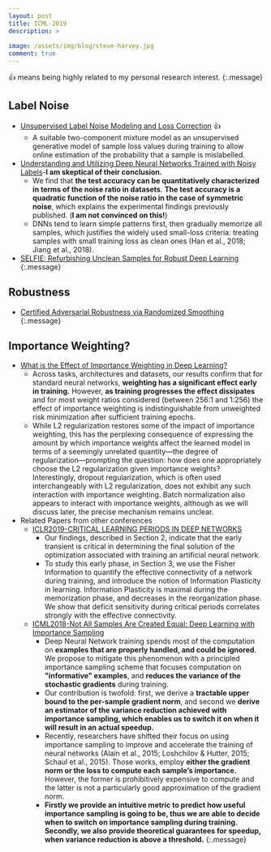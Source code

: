 ```yaml
---
layout: post
title: ICML-2019
description: >
  
image: /assets/img/blog/steve-harvey.jpg
comment: true
---
```


:+1: means being highly related to my personal research interest. 
{:.message}


## Label Noise 
* [Unsupervised Label Noise Modeling and Loss Correction](http://proceedings.mlr.press/v97/arazo19a/arazo19a.pdf) :+1:
    * A suitable two-component mixture model as an unsupervised generative model
of sample loss values during training to allow
online estimation of the probability that a sample is mislabelled. 
* [Understanding and Utilizing Deep Neural Networks Trained with Noisy Labels](https://arxiv.org/pdf/1905.05040.pdf)-**I am skeptical of their conclusion.**  
    * We find that **the test accuracy can be
quantitatively characterized in terms of the noise
ratio in datasets**. **The test accuracy
is a quadratic function of the noise ratio in the
case of symmetric noise**, which explains the experimental findings previously published. (**I am not convinced on this!**)
    * DNNs tend to learn simple patterns
first, then gradually memorize all samples, which justifies
the widely used small-loss criteria: treating samples with
small training loss as clean ones (Han et al., 2018; Jiang
et al., 2018).
* [SELFIE: Refurbishing Unclean Samples for Robust Deep Learning](http://proceedings.mlr.press/v97/song19b/song19b.pdf)
{:.message}

## Robustness
* [Certified Adversarial Robustness via Randomized Smoothing](http://proceedings.mlr.press/v97/cohen19c/cohen19c.pdf)
{:.message}



## Importance Weighting?
* [What is the Effect of Importance Weighting in Deep Learning?](http://proceedings.mlr.press/v97/byrd19a/byrd19a.pdf)
    * Across tasks, architectures and datasets, our results confirm that for standard neural networks, **weighting has a significant effect early in training.**
    However, **as training progresses the effect dissipates** and for most weight ratios considered (between 256:1 and 1:256) the effect of importance weighting is indistinguishable from unweighted risk minimization after sufficient training epochs.
    *  While L2 regularization restores some of the impact of importance weighting, this has the perplexing consequence of expressing the amount by which importance weights affect the learned model in terms of a seemingly unrelated quantity—the degree of regularization—prompting the question: how does one appropriately choose the L2 regularization given importance weights? Interestingly, dropout regularization, which is often used interchangeably with L2 regularization, does not exhibit any such interaction with importance weighting. Batch normalization also appears to interact with importance weights, although as we will discuss later, the precise mechanism remains unclear.
* Related Papers from other conferences
    * [ICLR2019-CRITICAL LEARNING PERIODS IN DEEP NETWORKS](https://openreview.net/pdf?id=BkeStsCcKQ)
        * Our findings, described in Section 2, indicate that the early transient is critical in determining the final solution of the optimization associated with training an artificial neural network. 
        * To study this early phase, in Section 3, we use the Fisher Information to quantify the effective connectivity of a network during training, and introduce the notion of Information Plasticity in learning. Information Plasticity is maximal during the memorization phase, and decreases in the reorganization phase. We show that deficit sensitivity during critical periods correlates strongly with the effective connectivity. 
    * [ICML2018-Not All Samples Are Created Equal: Deep Learning with Importance Sampling](http://proceedings.mlr.press/v80/katharopoulos18a.html)
        * Deep Neural Network training spends most of the computation on **examples that are properly handled, and could be ignored**. We propose to mitigate this phenomenon with a principled importance sampling scheme that focuses computation on **"informative" examples**, and **reduces the variance of the stochastic gradients** during training. 
        * Our contribution is twofold: first, we derive a **tractable upper bound to the per-sample gradient norm**, and second we **derive an estimator of the variance reduction achieved with importance sampling, which enables us to switch it on when it will result in an actual speedup.**
        * Recently, researchers have shifted their focus on using importance sampling to improve and accelerate the training of
        neural networks (Alain et al., 2015; Loshchilov & Hutter, 2015; Schaul et al., 2015). Those works, employ **either the gradient norm or the loss to compute each sample’s importance.** However, the former is prohibitively expensive to compute and the latter is not a particularly good approximation of the gradient norm.
        * **Firstly we provide an intuitive metric to predict how useful importance sampling is going to be, thus we are able to decide when to switch on importance sampling during training. Secondly, we also provide theoretical guarantees for speedup, when variance reduction is above a threshold.**
{:.message}



